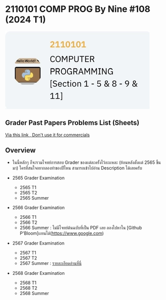 # 2110101 COMP PROG By Nine #108 (2024 T1)
![This Pic](https://github.com/NuBFightForCP51Again/2110101-Computer-Programming/blob/main/101_Others/comp%20prog.png)

## Grader **Past Papers** Problems List (Sheets)
[Via this link , Don't use it for commercials](https://docs.google.com/spreadsheets/d/1Lnr0fJUAuTAKb0WXEis1gX0B1XdrFbnvktUbIbZEKAQ/edit?gid=663663241#gid=663663241)

## Overview
- ในนี้หลักๆ ก็จะรวมโจทย์การสอบ Grader ของเเต่ละครั้งไว้อะเเหละ (ย้อนหลังตั้งเเต่ 2565 ขึ้นมา) ใครที่สนใจอยากลองทำของปีไหน สามารถเข้าไปอ่าน Description ได้เลยครับ

- 2565 Grader Examination
  - 2565 T1
  - 2565 T2
  - 2565 Summer
 
- 2566 Grader Examination
  - 2566 T1
  - 2566 T2
  - 2566 Summer : ไม่มีโจทย์ต้นฉบับที่เป็น PDF เลย ลองไปหาใน [Github P'Bloom]เเทนได้(https://www.google.com)

- 2567 Grader Examination
  - 2567 T1
  - 2567 T2
  - 2567 Summer : [รายละเอียดอ่านที่นี่]()
 
- 2568 Grader Examination
  - 2568 T1
  - 2568 T2
  - 2568 Summer
 
